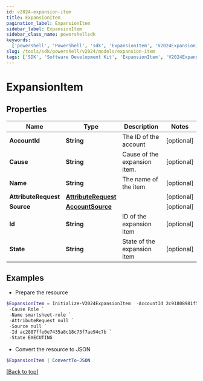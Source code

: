 ```yaml
---
id: v2024-expansion-item
title: ExpansionItem
pagination_label: ExpansionItem
sidebar_label: ExpansionItem
sidebar_class_name: powershellsdk
keywords:
  ['powershell', 'PowerShell', 'sdk', 'ExpansionItem', 'V2024ExpansionItem']
slug: /tools/sdk/powershell/v2024/models/expansion-item
tags: ['SDK', 'Software Development Kit', 'ExpansionItem', 'V2024ExpansionItem']
---
```


# ExpansionItem

## Properties

| Name | Type | Description | Notes |
| --- | --- | --- | --- |
| **AccountId** | **String** | The ID of the account | [optional] |
| **Cause** | **String** | Cause of the expansion item. | [optional] |
| **Name** | **String** | The name of the item | [optional] |
| **AttributeRequest** | [**AttributeRequest**](attribute-request) |  | [optional] |
| **Source** | [**AccountSource**](account-source) |  | [optional] |
| **Id** | **String** | ID of the expansion item | [optional] |
| **State** | **String** | State of the expansion item | [optional] |

## Examples

- Prepare the resource

```powershell
$ExpansionItem = Initialize-V2024ExpansionItem  -AccountId 2c91808981f58ea601821c3e93482e6f `
 -Cause Role `
 -Name smartsheet-role `
 -AttributeRequest null `
 -Source null `
 -Id ac2887ffe0e7435a8c18c73f7ae94c7b `
 -State EXECUTING
```

- Convert the resource to JSON

```powershell
$ExpansionItem | ConvertTo-JSON
```

[[Back to top]](#)
